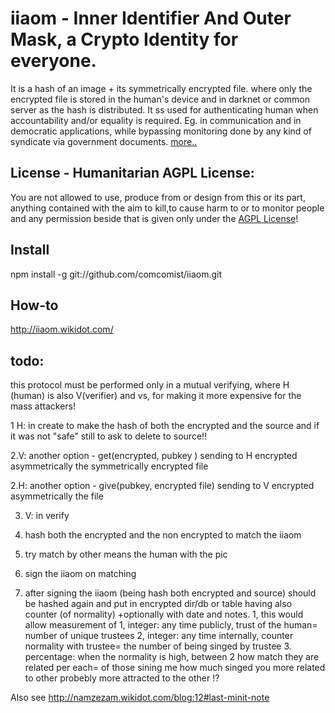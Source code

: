 # iiaom - Inner Identifier And Outer Mask, a Crypto Identity for everyone.

It is a hash of an image + its symmetrically encrypted file. where only the encrypted file is stored in the human's device and in darknet or common server as the hash is distributed. It ss used for authenticating human when accountability and/or equality is required. Eg. in communication  and in democratic applications, while bypassing monitoring done by any kind of syndicate via government documents. [more..](http://namzezam.wikidot.com/blog:12)

## License - Humanitarian AGPL License: 

You are not allowed to use, produce from or design from this or its part, anything contained with the aim to kill,to cause harm to or to monitor people and any permission beside that is given only under the [AGPL License](http://www.gnu.org/licenses/agpl-3.0.html)!


## Install

npm install -g git://github.com/comcomist/iiaom.git

## How-to

http://iiaom.wikidot.com/

## todo:
 this protocol must be performed only in a mutual verifying,
 where H (human) is also V(verifier) and vs,    for making it  more expensive for the mass attackers!
 
1 H: in create <file> to make the hash of both the encrypted and the source and if it was not "safe" still to ask to delete to source!!

2.V: another option - get(encrypted, pubkey )
    sending to H encrypted asymmetrically the symmetrically encrypted file

2.H: another option - give(pubkey, encrypted file)
    sending to V encrypted asymmetrically the file

3. V: in verify
  1. hash both the encrypted and the non encrypted to match the iiaom
  2. try match by other means the human with the pic
  3. sign the iiaom on matching

4. after signing the iiaom (being hash both encrypted and source) should be hashed again and
put in encrypted dir/db or table having also counter (of normality) +optionally with date and notes.
    1, this would  allow measurement of
        1, integer: any time publicly, trust of the human=  number of unique trustees
        2, integer: any time internally, counter normality with trustee= the number of being singed by trustee
        3. percentage:  when the normality is high, between 2 how match they are related per each=
            of those sining me how much singed you
             more related to other probebly more attracted to the other !?

Also see http://namzezam.wikidot.com/blog:12#last-minit-note
